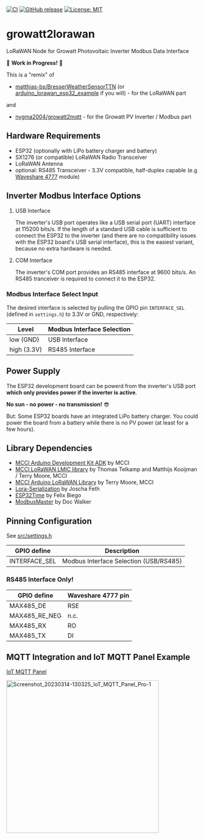 [![CI](https://github.com/matthias-bs/growatt2lorawan/actions/workflows/CI.yml/badge.svg)](https://github.com/matthias-bs/growatt2lorawan/actions/workflows/CI.yml)
[![GitHub release](https://img.shields.io/github/release/matthias-bs/growatt2lorawan?maxAge=3600)](https://github.com/matthias-bs/growatt2lorawan/releases)
[![License: MIT](https://img.shields.io/badge/license-MIT-green)](https://github.com/matthias-bs/growatt2lorawan/blob/main/LICENSE)

# growatt2lorawan
LoRaWAN Node for Growatt Photovoltaic Inverter Modbus Data Interface

:construction_worker: **Work in Progress!** :construction_worker: 

This is a "remix" of 
* [matthias-bs/BresserWeatherSensorTTN](https://github.com/matthias-bs/BresserWeatherSensorTTN) (or [arduino_lorawan_esp32_example](https://github.com/mcci-catena/arduino-lorawan/tree/master/examples/arduino_lorawan_esp32_example) if you will) - for the LoRaWAN part

and

* [nygma2004/growatt2mqtt](https://github.com/nygma2004/growatt2mqtt) - for the Growatt PV Inverter / Modbus part

## Hardware Requirements
* ESP32 (optionally with LiPo battery charger and battery)
* SX1276 (or compatible) LoRaWAN Radio Transceiver
* LoRaWAN Antenna
* optional: RS485 Transceiver - 3.3V compatible, half-duplex capable (e.g [Waveshare 4777](https://www.waveshare.com/wiki/RS485_Board_(3.3V)) module)

## Inverter Modbus Interface Options

1. USB Interface

    The inverter's USB port operates like a USB serial port (UART) interface at 115200 bits/s. If the length of a standard USB cable is sufficient to connect the ESP32 to the inverter (and there are no compatibility issues with the ESP32 board's USB serial interface), this is the easiest variant, because no extra hardware is needed.

2. COM Interface

    The inverter's COM port provides an RS485 interface at 9600 bits/s. An RS485 tranceiver is required to connect it to the ESP32.

### Modbus Interface Select Input

The desired interface is selected by pulling the GPIO pin `INTERFACE_SEL` (defined in `settings.h`) to 3.3V or GND, respectively:

| Level | Modbus Interface Selection |
| ----- | ---------------------------- |
| low (GND) | USB Interface |
| high (3.3V) | RS485 Interface |

## Power Supply

The ESP32 development board can be powerd from the inverter's USB port **which only provides power if the inverter is active**.

**No sun - no power - no transmission!** :sunglasses:

But: Some ESP32 boards have an integrated LiPo battery charger. You could power the board from a battery while there is no PV power (at least for a few hours). 

## Library Dependencies

* [MCCI Arduino Development Kit ADK](https://github.com/mcci-catena/Catena-mcciadk) by MCCI
* [MCCI LoRaWAN LMIC library](https://github.com/mcci-catena/arduino-lmic) by Thomas Telkamp and Matthijs Kooijman / Terry Moore, MCCI
* [MCCI Arduino LoRaWAN Library](https://github.com/mcci-catena/arduino-lorawan) by Terry Moore, MCCI
* [Lora-Serialization](https://github.com/thesolarnomad/lora-serialization) by Joscha Feth
* [ESP32Time](https://github.com/fbiego/ESP32Time) by Felix Biego
* [ModbusMaster](https://github.com/4-20ma/ModbusMaster) by Doc Walker

## Pinning Configuration

See [src/settings.h](https://github.com/matthias-bs/growatt2lorawan/blob/main/src/settings.h)

| GPIO define | Description |
| ----------- | ----------- |
| INTERFACE_SEL | Modbus Interface Selection (USB/RS485) |

### RS485 Interface Only!
| GPIO define   | Waveshare 4777 pin  |
| ------------- | ------------------- |
| MAX485_DE     | RSE                 |
| MAX485_RE_NEG | n.c.                |
| MAX485_RX     | RO                  |
| MAX485_TX     | DI                  |

## MQTT Integration and IoT MQTT Panel Example

[IoT MQTT Panel](https://snrlab.in/iot/iot-mqtt-panel-user-guide)

<img src="https://user-images.githubusercontent.com/83612361/225129950-c323e0c7-a58b-4a3f-ba30-e0fd9adc1594.jpg" alt="Screenshot_20230314-130325_IoT_MQTT_Panel_Pro-1" width="400">
